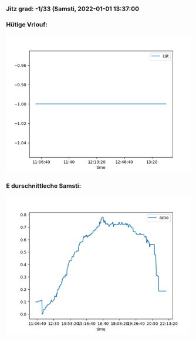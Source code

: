 ### Jitz grad: -1/33 (Samsti, 2022-01-01 13:37:00

### Hütige Vrlouf:
![Graph](Today.png)

### E durschnittleche Samsti:
![Graph](Samsti.png)